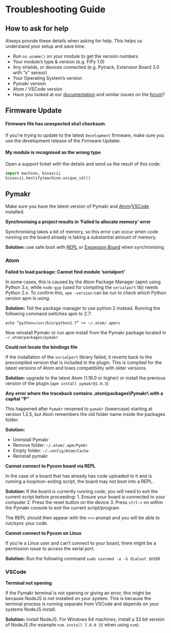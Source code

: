 # Troubleshooting Guide

## How to ask for help

Always provide these details when asking for help. This helps us understand your setup and save time.

* Run `os.uname()` on your module to get the version numbers
* Your module’s type & version \(e.g. FiPy 1.0\)
* Any shields, or devices connected \(e.g. Pytrack, Extension Board 3.0 with “x" sensor\)
* Your Operating System’s version
* Pymakr version
* Atom / VSCode version
* Have you looked at our [documentation](https://docs.pycom.io) and similar issues on the [forum](https://forum.pycom.io)?

## Firmware Update

#### Firmware file has unexpected sha1 checksum.

If you're trying to update to the latest `development` firmware, make sure you use the development release of the Firmware Updater.

#### My module is recognised as the wrong type

Open a support ticket with the details and send us the result of this code:

```python
import machine, binascii                                                     
binascii.hexlify(machine.unique_id())
```

## Pymakr

Make sure you have the latest version of Pymakr and [Atom](https://atom.io)/[VSCode](https://code.visualstudio.com) installed.

**Synchronising a project results in ‘Failed to allocate memory’ error**

Synchronising takes a bit of memory, so this error can occur when code running on the board already is taking a substantial amount of memory.

**Solution:** use safe boot with [REPL](https://docs.pycom.io/gettingstarted/programming/repl) or [Expansion Board](https://docs.pycom.io/product-info/boards/expansion3) when synchronising

### Atom

**Failed to load package: Cannot find module ‘serialport’**

In some cases, this is caused by the Atom Package Manager \(apm\) using Python 3.x, while `node-gyp` \(used for compiling the `serialport` lib\) needs Python 2.x. To confirm this, `apm —version` can be run to check which Python version apm is using.

**Solution:** Tell the package manager to use python 2 instead. Running the following command switches apm to 2.7:

```text
echo “python=/usr/bin/python2.7” >> ~/.atom/.apmrc
```

Now reinstall Pymakr or run apm install from the Pymakr package located in `~/.atom/packages/pymakr`

**Could not locate the bindings file**

If the installation of the `serialport` library failed, it reverts back to the precompiled version that is included in the plugin. This is compiled for the latest versions of Atom and loses compatibility with older versions.

**Solution:** upgrade to the latest Atom \(1.19.0 or higher\) or install the previous version of the plugin \(`apm install pymakr@1.0.3`\)

**Any error where the traceback contains \.atom\packages\Pymakr\ with a capital “P”**

This happened after `Pymakr` renamed to `pymakr` \(lowercase\) starting at version 1.2.5, but Atom remembers the old folder name inside the packages folder.

**Solution:**

* Uninstall Pymakr
* Remove folder: `~/.atom/.apm/Pymkr`
* Empty folder: `~/.config/Atom/Cache`
* Reinstall pymakr

**Cannot connect to Pycom board via REPL**

In the case of a board that has already has code uploaded to it and is running a loop/non-exiting script, the board may not boot into a REPL.

**Solution:** If the board is currently running code, you will need to exit the current script before proceeding: 1. Ensure your board is connected to your computer 2. Press the reset button on the device 3. Press `ctrl-c` on within the Pymakr console to exit the current script/program

The REPL should then appear with the `>>>` prompt and you will be able to run/sync your code.

**Cannot connect to Pycom on Linux**

If you’re a Linux user and can’t connect to your board, there might be a permission issue to access the serial port.

**Solution:** Run the following command `sudo usermod -a -G dialout $USER`

### VSCode

**Terminal not opening**

If the Pymakr terminal is not opening or giving an error, this might be because NodeJS is not installed on your system. This is because the terminal process is running separate from VSCode and depends on your systems NodeJS install.

**Solution:** install NodeJS. For Windows 64 machines, install a 32 bit version of NodeJS \(for example `nvm install 7.8.0 32` when using `nvm`\).


